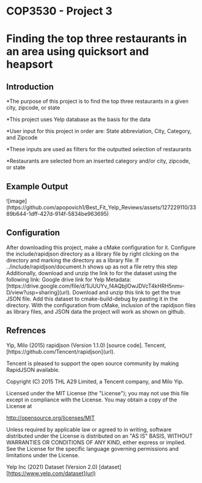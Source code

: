 <H1> COP3530 - Project 3 </h1>
<h1> Finding the top three restaurants in an area using quicksort and heapsort</h1>
<h2> Introduction </h2>
*The purpose of this project is to find the top three restaurants in a given city, zipcode, or state

*This project uses Yelp database as the basis for the data

*User input for this project in order are: State abbreviation, City, Category, and Zipcode

*These inputs are used as filters for the outputted selection of restaurants

*Restaurants are selected from an inserted category and/or city, zipcode, or state
<h2> Example Output </h2>
![image](https://github.com/apopovich1/Best_Fit_Yelp_Reviews/assets/127229110/3389b644-1dff-427d-914f-5834be963695)

<h2> Configuration </h2>
After downloading this project, make a cMake configuration for it. 
Configure the include/rapidjson directory as a library file by right clicking on the directory and marking the directory as a library file. If ../include/rapidjson/document.h shows up as not a file retry this step
Additionally, download and unzip the link to for the dataset using the following link:
Google drive link for Yelp Metadata:[https://drive.google.com/file/d/1IJUUYv_f4AQbjlOwJDVcT4kHRH5nmv-D/view?usp=sharing](url).
Download and unzip this link to get the true JSON file. Add this dataset to cmake-build-debug by pasting it in the directory.
With the configuration from cMake, inclusion of the rapidjson files as library files, and JSON data the project will work as shown on github. 

<h2> Refrences </h2>
Yip, Milo (2015) rapidjson (Version 1.1.0) [source code]. Tencent, [https://github.com/Tencent/rapidjson](url).

Tencent is pleased to support the open source community by making RapidJSON available.

Copyright (C) 2015 THL A29 Limited, a Tencent company, and Milo Yip.

Licensed under the MIT License (the "License"); you may not use this file except
in compliance with the License. You may obtain a copy of the License at

http://opensource.org/licenses/MIT

Unless required by applicable law or agreed to in writing, software distributed 
under the License is distributed on an "AS IS" BASIS, WITHOUT WARRANTIES OR 
CONDITIONS OF ANY KIND, either express or implied. See the License for the 
specific language governing permissions and limitations under the License.

Yelp Inc (2021) Dataset (Version 2.0) [dataset] [https://www.yelp.com/dataset](url)
